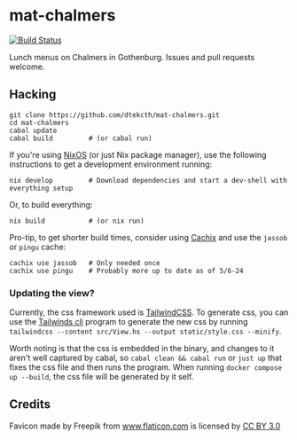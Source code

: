 # mat-chalmers

[![Build Status](https://travis-ci.org/dtekcth/mat-chalmers.svg?branch=master)](https://travis-ci.org/dtekcth/mat-chalmers)

Lunch menus on Chalmers in Gothenburg. Issues and pull requests welcome.

## Hacking

```
git clone https://github.com/dtekcth/mat-chalmers.git
cd mat-chalmers
cabal update
cabal build         # (or cabal run)
```

If you're using [NixOS] (or just Nix package manager), use the
following instructions to get a development environment running:

```
nix develop         # Download dependencies and start a dev-shell with everything setup
```

Or, to build everything:

```
nix build           # (or nix run)
```

Pro-tip, to get shorter build times, consider using [Cachix] and use
the `jassob` or `pingu` cache:

```
cachix use jassob   # Only needed once
cachix use pingu    # Probably more up to date as of 5/6-24
```

### Updating the view?
Currently, the css framework used is [TailwindCSS](https://tailwindcss.com).
To generate css, you can use the [Tailwinds cli](https://tailwindcss.com/blog/standalone-cli) program to generate the new css by running `tailwindcss --content src/View.hs --output static/style.css --minify`.

Worth noting is that the css is embedded in the binary, and changes to it aren't well captured by cabal, so `cabal clean && cabal run` or `just up` that fixes the css file and then runs the program.
When running `docker compose up --build`, the css file will be generated by it self.

## Credits

Favicon made by Freepik from <a href="http://www.flaticon.com"
title="Flaticon">www.flaticon.com</a> is licensed by <a
href="http://creativecommons.org/licenses/by/3.0/" title="Creative
Commons BY 3.0">CC BY 3.0</a>

[nixos]: https://nixos.org/
[cachix]: https://docs.cachix.org/installation
